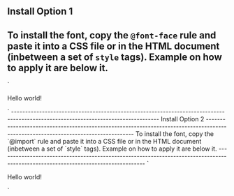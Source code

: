 Install Option 1
----------------------------------------------------------------------------------------------------------------------------------
To install the font, copy the `@font-face` rule and paste it into a CSS file or in the HTML document (inbetween a set of `style`
      tags). Example on how to apply it are below it.
----------------------------------------------------------------------------------------------------------------------------------
`<style>
@font-face {
      font-family: "Moon Flower";
      src: url(https://cdn.rawgit.com/heyitguyfixit/font/506b65d9/Moon%20Flower/Moon_Flower.eot);
      src: url(https://cdn.rawgit.com/heyitguyfixit/font/506b65d9/Moon%20Flower/Moon_Flower.ttf) format("truetype"),
            url(https://cdn.rawgit.com/heyitguyfixit/font/506b65d9/Moon%20Flower/Moon_Flower.woff) format("woff"),
            url(https://cdn.rawgit.com/heyitguyfixit/font/506b65d9/Moon%20Flower/Moon_Flower.svg) format("svg");
      unicode-range: U+?????;
      font-style: normal;
      font-weight: 400;
}

p .example1 { 
      font-family: "Moon Flower";
}
</style>
<p class="example1">Hello world!</p>`
----------------------------------------------------------------------------------------------------------------------------------
Install Option 2
----------------------------------------------------------------------------------------------------------------------------------
To install the font, copy the `@import` rule and paste it into a CSS file or in the HTML document (inbetween a set of `style`
      tags). Example on how to apply it are below it.
----------------------------------------------------------------------------------------------------------------------------------
`<style>
@import url("https://cdn.rawgit.com/heyitguyfixit/font/20c97087/Moon%20Flower/Moon_Flower.css")

p .example2 { 
      font-family: "Moon Flower";
}
</style>
<p class="example2">Hello world!</p>`
